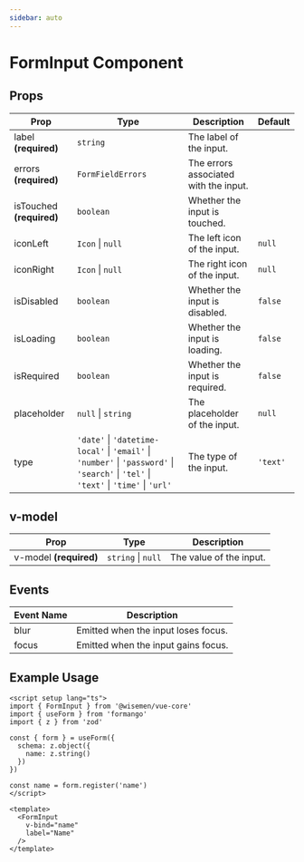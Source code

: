 ```yaml
---
sidebar: auto
---
```


# FormInput Component

## Props

| Prop        | Type                                                                                      | Description                                       | Default     |
|-------------|-------------------------------------------------------------------------------------------|---------------------------------------------------|-------------|
| label **(required)**       | `string`                                                                                 | The label of the input.                           |            |
| errors **(required)**      | `FormFieldErrors`                                                                        | The errors associated with the input.             |            |
| isTouched **(required)**   | `boolean`                                                                                | Whether the input is touched.                     |      |
| iconLeft    | `Icon` \| `null`                                                                         | The left icon of the input.                       | `null`      |
| iconRight   | `Icon` \| `null`                                                                         | The right icon of the input.                      | `null`      |
| isDisabled  | `boolean`                                                                                | Whether the input is disabled.                    | `false`     |
| isLoading   | `boolean`                                                                                | Whether the input is loading.                     | `false`     |
| isRequired  | `boolean`                                                                                | Whether the input is required.                    | `false`     |
| placeholder | `null` \| `string`                                                                       | The placeholder of the input.                     | `null`      |
| type        | `'date'` \| `'datetime-local'` \| `'email'` \| `'number'` \| `'password'` \| `'search'` \| `'tel'` \| `'text'` \| `'time'` \| `'url'` | The type of the input.               | `'text'`    |

## v-model

| Prop     | Type                 | Description              |
|----------|----------------------|--------------------------|
| v-model **(required)**  | `string` \| `null`  | The value of the input. |

## Events

| Event Name  | Description                                          |
|-------------|------------------------------------------------------|
| blur        | Emitted when the input loses focus.                  |
| focus       | Emitted when the input gains focus.                  |

## Example Usage

```vue
<script setup lang="ts">
import { FormInput } from '@wisemen/vue-core'
import { useForm } from 'formango'
import { z } from 'zod'

const { form } = useForm({
  schema: z.object({
    name: z.string()
  })
})

const name = form.register('name')
</script>

<template>
  <FormInput 
    v-bind="name" 
    label="Name"
  />
</template>

